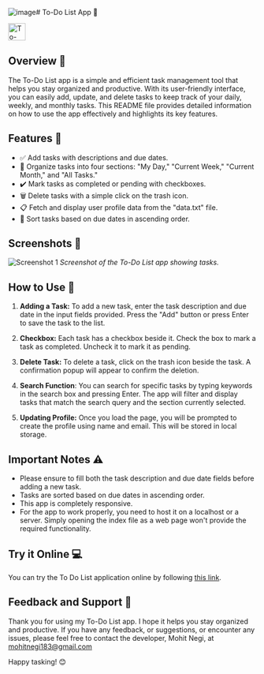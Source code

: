 ![image](https://github.com/user-attachments/assets/cff83a9e-d961-4978-9d49-3ecd4433274b)# To-Do List App 📝

<img src="img/ico.png" alt="To-Do List App" width="35" height="35">

## Overview 🌟

The To-Do List app is a simple and efficient task management tool that helps you stay organized and productive. With its user-friendly interface, you can easily add, update, and delete tasks to keep track of your daily, weekly, and monthly tasks. This README file provides detailed information on how to use the app effectively and highlights its key features.

## Features 🚀

- ✅ Add tasks with descriptions and due dates.
- 📅 Organize tasks into four sections: "My Day," "Current Week," "Current Month," and "All Tasks."
- ✔️ Mark tasks as completed or pending with checkboxes.
- 🗑️ Delete tasks with a simple click on the trash icon.
- 📋 Fetch and display user profile data from the "data.txt" file.
- 🔢 Sort tasks based on due dates in ascending order.

## Screenshots 📸

![Screenshot 1](![image](https://github.com/user-attachments/assets/e3948429-4de1-45a9-9279-a32c244affda)
)
*Screenshot of the To-Do List app showing tasks.*

## How to Use 📖

1. **Adding a Task:** To add a new task, enter the task description and due date in the input fields provided. Press the "Add" button or press Enter to save the task to the list.

2. **Checkbox:** Each task has a checkbox beside it. Check the box to mark a task as completed. Uncheck it to mark it as pending.

3. **Delete Task:** To delete a task, click on the trash icon beside the task. A confirmation popup will appear to confirm the deletion.

4. **Search Function**: You can search for specific tasks by typing keywords in the search box and pressing Enter. The app will filter and display tasks that match the search query and the section currently selected.

5. **Updating Profile:** Once you load the page, you will be prompted to create the profile using name and email. This will be stored in local storage.

## Important Notes ⚠️


- Please ensure to fill both the task description and due date fields before adding a new task.
- Tasks are sorted based on due dates in ascending order.
- This app is completely responsive.
- For the app to work properly, you need to host it on a localhost or a server. Simply opening the index file as a web page won't provide the required functionality.


## Try it Online 💻

You can try the To Do List application online by following [this link](https://voy1-todolist.netlify.app/).


## Feedback and Support 💌

Thank you for using my To-Do List app. I hope it helps you stay organized and productive. If you have any feedback, or suggestions, or encounter any issues, please feel free to contact the developer, Mohit Negi, at mohitnegi183@gmail.com

Happy tasking! 😊
